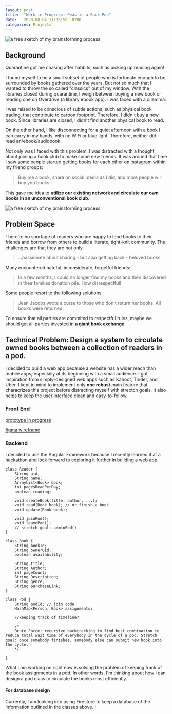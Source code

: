 ```yaml
---
layout: post
title:  "Work in Progress: Peas in a Book Pod"
date:   2020-08-04 11:16:59 -0700
categories: Projects
---
```


![a free sketch of my brainstorming process](../../../../img/landing_page.png)


## Background

Quarantine got me chasing after habbits, such as picking up reading again!


I found myself to be a small subset of people who is fortunate enough to be surrounded by books gathered over the years. But not so much that I wanted to throw the so called "classics" out of my window. With the libraries closed during quarantine, I weigh between buying a new book or reading one on Overdrive (a library ebook app). I was faced with a dilemma:

I was raised to be conscious of subtle actions, such as physical book trading, that contribute to carbon footprint. Therefore, I didn't buy a new book. Since libraries are closed, I didn't find another physical book to read.

On the other hand, I like disconnecting for a quiet afternoon with a book I can carry in my hands, with no WiFi or blue light. Therefore, neither did I read an/ebook/audiobook.

Not only was I faced with this problem, I was distracted with a thought about joining a book club to make some new friends. It was around that time I saw some people started getting books for each other on instagram within my friend groups: 

> Buy me a book, share on social media as I did, and more people will buy you books!

This gave me idea to **utilize our existing network and  circulate our own books in an unconventional book club**.

![a free sketch of my brainstorming process](../../../../img/whiteboard_brainstorm.png)


## Problem Space

There're no shortage of readers who are happy to lend books to their friends and borrow from others to build a literate, tight-knit community. The challenges are that they are not only

> ...passionate about sharing - but also getting back - beloved books.

Many encountered hateful, inconsiderate, forgetful friends:
> In a few months, I could no longer find my books and then discovered in their families donation pile. How disrespectful!

Some people resort to the following solutions:

> Jean Jacobs wrote a curse to those who don't return her books. All books were returned.

To ensure that all parties are commited to respectful rules, maybe we should get all parties invested in **a giant book exchange**.

## Technical Problem: Design a system to circulate owned books between a collection of readers in a pod.

I decided to build a web app because a website has a wider reach than mobile apps, especially at its beginning with a small audience. I got inspiration from simply-designed web apps such as Kahoot, Tinder, and Uber. I kept in mind to implement only **one robust** main feature that characrizes this project before distracting myself with strectch goals. It also helps to keep the user interface clean and easy-to-follow.

### Front End
[prototype in progress](https://www.figma.com/proto/y1203BjQzYBTxTdXYUfkvM/Peas-in-a-Book-Pod?node-id=22%3A0&scaling=scale-down)

[figma wireframe](https://www.figma.com/file/y1203BjQzYBTxTdXYUfkvM/Peas-in-a-Book-Pod?node-id=0%3A1)

### Backend
I decided to use the Angular Framework because I recently learned it at a hackathon and look forward to exploring it further in building a web app. 
```
class Reader {
    String uid;
    String name;
    ArrayList<Book> book;
    int pagesReadPerDay;
    boolean reading;

    void createBook(title, author, ...);
    void read(Book book); // or finish a book
    void update(Book book);

    void joinPod();
    void leavePod();
    // stretch goal: adminPod()
}

class Book {
    String bookId;
    String ownerUid;
    boolean availability;

    String title;
    String Author;
    int pageCount;
    String Description;
    String genre;
    String purchaseLink;
}

class Pod {
    String podId; // join code
    HashMap<Person, Book> assignments;
    
    //keeping track of timeline? 

    /* 
    Brute Force: recursive backtracking to find best combination to reduce total wait time of everybody in the cycle of a pod. Stretch goal: once somebody finishes, somebody else can submit new book into the cycle.
    */

}

```
What I am working on right now is solving the problem of keeping track of the book assignments in a pod. In other words, I'm thinking about how I can design a pod class to circulate the books most efficiently.

#### For database design
Currently, I am looking into using Firestore to keep a database of the information outlined in the classes above. I 